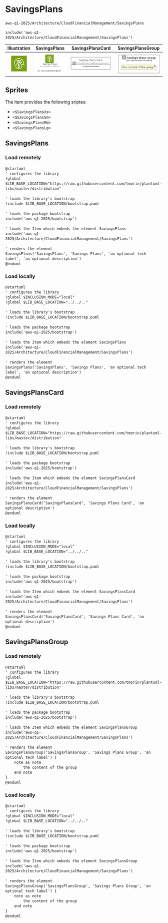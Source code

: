 # SavingsPlans


```text
aws-q1-2025/Architecture/CloudFinancialManagement/SavingsPlans
```

```text
include('aws-q1-2025/Architecture/CloudFinancialManagement/SavingsPlans')
```



| Illustration | SavingsPlans | SavingsPlansCard | SavingsPlansGroup |
| :---: | :---: | :---: | :---: |
| ![illustration for Illustration](../../../aws-q1-2025/Architecture/CloudFinancialManagement/SavingsPlans.png) | ![illustration for SavingsPlans](../../../aws-q1-2025/Architecture/CloudFinancialManagement/SavingsPlans.Local.png) | ![illustration for SavingsPlansCard](../../../aws-q1-2025/Architecture/CloudFinancialManagement/SavingsPlansCard.Local.png) | ![illustration for SavingsPlansGroup](../../../aws-q1-2025/Architecture/CloudFinancialManagement/SavingsPlansGroup.Local.png) |



## Sprites
The item provides the following sriptes:

- `<$SavingsPlansXs>`
- `<$SavingsPlansSm>`
- `<$SavingsPlansMd>`
- `<$SavingsPlansLg>`





## SavingsPlans

### Load remotely
```plantuml
@startuml
' configures the library
!global $LIB_BASE_LOCATION="https://raw.githubusercontent.com/tmorin/plantuml-libs/master/distribution"

' loads the library's bootstrap
!include $LIB_BASE_LOCATION/bootstrap.puml

' loads the package bootstrap
include('aws-q1-2025/bootstrap')

' loads the Item which embeds the element SavingsPlans
include('aws-q1-2025/Architecture/CloudFinancialManagement/SavingsPlans')

' renders the element
SavingsPlans('SavingsPlans', 'Savings Plans', 'an optional tech label', 'an optional description')
@enduml
```

### Load locally
```plantuml
@startuml
' configures the library
!global $INCLUSION_MODE="local"
!global $LIB_BASE_LOCATION="../../.."

' loads the library's bootstrap
!include $LIB_BASE_LOCATION/bootstrap.puml

' loads the package bootstrap
include('aws-q1-2025/bootstrap')

' loads the Item which embeds the element SavingsPlans
include('aws-q1-2025/Architecture/CloudFinancialManagement/SavingsPlans')

' renders the element
SavingsPlans('SavingsPlans', 'Savings Plans', 'an optional tech label', 'an optional description')
@enduml
```

## SavingsPlansCard

### Load remotely
```plantuml
@startuml
' configures the library
!global $LIB_BASE_LOCATION="https://raw.githubusercontent.com/tmorin/plantuml-libs/master/distribution"

' loads the library's bootstrap
!include $LIB_BASE_LOCATION/bootstrap.puml

' loads the package bootstrap
include('aws-q1-2025/bootstrap')

' loads the Item which embeds the element SavingsPlansCard
include('aws-q1-2025/Architecture/CloudFinancialManagement/SavingsPlans')

' renders the element
SavingsPlansCard('SavingsPlansCard', 'Savings Plans Card', 'an optional description')
@enduml
```

### Load locally
```plantuml
@startuml
' configures the library
!global $INCLUSION_MODE="local"
!global $LIB_BASE_LOCATION="../../.."

' loads the library's bootstrap
!include $LIB_BASE_LOCATION/bootstrap.puml

' loads the package bootstrap
include('aws-q1-2025/bootstrap')

' loads the Item which embeds the element SavingsPlansCard
include('aws-q1-2025/Architecture/CloudFinancialManagement/SavingsPlans')

' renders the element
SavingsPlansCard('SavingsPlansCard', 'Savings Plans Card', 'an optional description')
@enduml
```

## SavingsPlansGroup

### Load remotely
```plantuml
@startuml
' configures the library
!global $LIB_BASE_LOCATION="https://raw.githubusercontent.com/tmorin/plantuml-libs/master/distribution"

' loads the library's bootstrap
!include $LIB_BASE_LOCATION/bootstrap.puml

' loads the package bootstrap
include('aws-q1-2025/bootstrap')

' loads the Item which embeds the element SavingsPlansGroup
include('aws-q1-2025/Architecture/CloudFinancialManagement/SavingsPlans')

' renders the element
SavingsPlansGroup('SavingsPlansGroup', 'Savings Plans Group', 'an optional tech label') {
    note as note
        the content of the group
    end note
}
@enduml
```

### Load locally
```plantuml
@startuml
' configures the library
!global $INCLUSION_MODE="local"
!global $LIB_BASE_LOCATION="../../.."

' loads the library's bootstrap
!include $LIB_BASE_LOCATION/bootstrap.puml

' loads the package bootstrap
include('aws-q1-2025/bootstrap')

' loads the Item which embeds the element SavingsPlansGroup
include('aws-q1-2025/Architecture/CloudFinancialManagement/SavingsPlans')

' renders the element
SavingsPlansGroup('SavingsPlansGroup', 'Savings Plans Group', 'an optional tech label') {
    note as note
        the content of the group
    end note
}
@enduml
```

